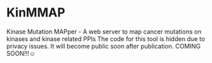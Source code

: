 # KinMMAP
Kinase Mutation MAPper - A web server to map cancer mutations on kinases and kinase related PPIs 
The code for this tool is hidden due to privacy issues. It will become public soon after publication. COMING SOON!!!☺️
